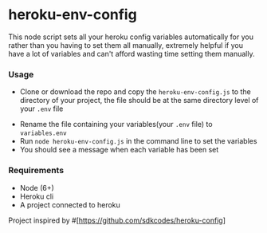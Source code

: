 # heroku-env-config
This node script sets all your heroku config variables automatically for you rather than you having to set them all manually, extremely helpful if you have a lot of variables and can't afford wasting time setting them manually.

### Usage
* Clone or download the repo and copy the `heroku-env-config.js` to the directory of your project, the file should be at the same directory level of your `.env` file
- Rename the file containing your variables(your `.env` file) to `variables.env`
- Run `node heroku-env-config.js` in the command line to set the variables
- You should see a message when each variable has been set

### Requirements
* Node (6+)
* Heroku cli
* A project connected to heroku

Project inspired by #[https://github.com/sdkcodes/heroku-config]